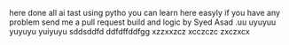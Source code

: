 here done all ai tast using pytho
you can learn here easyly 
if you have any problem send me a pull request 
build and logic by Syed Asad
.uu
uyuyuu
yuyuyu
yuiyuyu
sddsddfd
ddfdffddfgg
xzzxxzcz
xcczczc
zxczxcx
